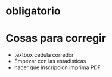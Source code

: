 # obligatorio



<h1> Cosas para corregir </h1>


<ul>

<li>textbox cedula corredor</li>
<li>Empezar con las estadisticas</li>
<li> hacer que inscripcion imprima PDF</li>


</ul>